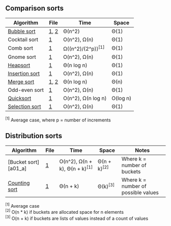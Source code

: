 ## Comparison sorts

| Algorithm              | File                 | Time                         | Space    |
|------------------------|----------------------|------------------------------|----------|
| [Bubble sort][01_a]    | [1][01_1], [2][01_2] | Θ(n^2)                       | Θ(1)     |
|  Cocktail sort         | [1][02_1]            | O(n^2), Ω(n)                 | Θ(1)     |
|  Comb sort             | [1][03_1]            | Ω((n^2)/(2^p))<sup>[1]</sup> | Θ(1)     |
|  Gnome sort            | [1][04_1]            | O(n^2), Ω(n)                 | Θ(1)     |
| [Heapsort][05_a]       | [1][05_1]            | Θ(n log n)                   | Θ(1)     |
| [Insertion sort][06_a] | [1][06_1]            | O(n^2), Ω(n)                 | Θ(1)     |
| [Merge sort][07_a]     | [1][07_1], [2][07_2] | Θ(n log n)                   | Θ(n)     |
|  Odd-even sort         | [1][08_1]            | O(n^2), Ω(n)                 | Θ(1)     |
| [Quicksort][09_a]      | [1][09_1]            | O(n^2), Ω(n log n)           | O(log n) |
| [Selection sort][10_a] | [1][10_1]            | O(n^2), Ω(n)                 | Θ(1)     |

<sup>[1]</sup> Average case, where p = number of increments

  [01_a]: http://www.growingwiththeweb.com/2014/02/bubble-sort.html
  [01_1]: bubble-sort.js
  [01_2]: bubble-sort-optimised.js
  [02_1]: cocktail-sort.js
  [03_1]: comb-sort.js
  [04_1]: gnome-sort.js
  [05_a]: http://www.growingwiththeweb.com/2012/11/algorithm-heapsort.html
  [05_1]: heapsort.js
  [06_a]: http://www.growingwiththeweb.com/2012/11/algorithm-insertion-sort.html
  [06_1]: insertion-sort.js
  [07_a]: http://www.growingwiththeweb.com/2012/11/algorithm-merge-sort.html
  [07_1]: merge-sort.js
  [07_2]: merge-sort-bottom-up.js
  [08_1]: odd-even-sort.js
  [09_a]: http://www.growingwiththeweb.com/2012/12/algorithm-quicksort.html
  [09_1]: quicksort.js
  [10_a]: http://www.growingwiththeweb.com/2013/12/selection-sort.html
  [10_1]: selection-sort.js
  [11_1]: bucket-sort.js

## Distribution sorts

| Algorithm              | File                 | Time                                     | Space                  | Notes
|------------------------|----------------------|------------------------------------------|------------------------|-------
| [Bucket sort][a01_a]   | [1][d01_1]           | O(n^2), Ω(n + k), Θ(n + k)<sup>[1]</sup> | Θ(n + k)<sup>[2]</sup> | Where k = number of buckets
| [Counting sort][d02_a] | [1][d02_1]           | Θ(n + k)                                 | Θ(k)<sup>[3]</sup>     | Where k = number of possible values

<sup>[1]</sup> Average case<br>
<sup>[2]</sup> O(n * k) if buckets are allocated space for n elements<br>
<sup>[3]</sup> O(n + k) if buckets are lists of values instead of a count of values

  [d02_a]: http://www.growingwiththeweb.com/2015/06/bucket-sort.html
  [d01_1]: bucket-sort.js
  [d02_a]: http://www.growingwiththeweb.com/2014/05/counting-sort.html
  [d02_1]: counting-sort.js
